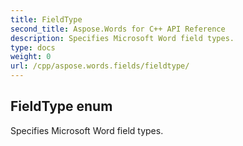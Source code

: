 ```yaml
---
title: FieldType
second_title: Aspose.Words for C++ API Reference
description: Specifies Microsoft Word field types. 
type: docs
weight: 0
url: /cpp/aspose.words.fields/fieldtype/
---
```

## FieldType enum


Specifies Microsoft Word field types. 

